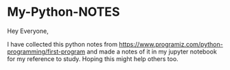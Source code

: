 # My-Python-NOTES

Hey Everyone,

I have collected this python notes from https://www.programiz.com/python-programming/first-program 
and made a notes of it in my jupyter notebook for my reference to study.
Hoping this might help others too.
